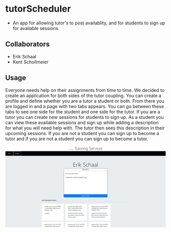# tutorScheduler

*  An app for allowing tutor's to post availablity, and for students to sign up for available sessions. 

## Collaborators

* Erik Schaal
* Kent Schollmeier

## Usage

Everyone needs help on their assignments from time to time. We decided to create an application for both sides of the tutor coupling. You can create a profile and define whether you are a tutor a student or both. From there you are logged in and a page with two tabs appears. You can go between these tabs to see one side for the student and one side for the tutor. If you are a tutor you can create new sessions for students to sign up. As a student you can view these available sessions and sign up while adding a description for what you will need help with. The tutor then sees this description in their upcoming sessions. If you are not a student you can sign up to become a tutor and if you are not a student you can sign up to become a tutor.



<img src="images/Screenshot_tutorSchedular.png" >